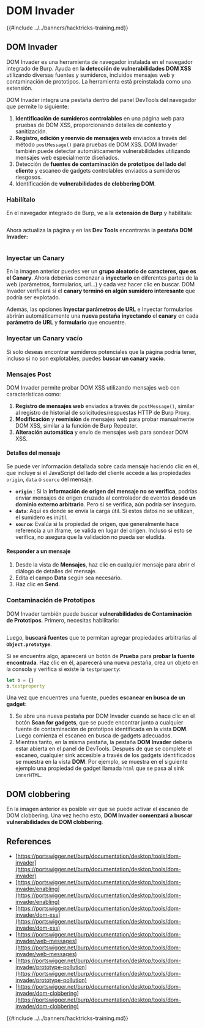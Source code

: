 # DOM Invader

{{#include ../../banners/hacktricks-training.md}}

## DOM Invader

DOM Invader es una herramienta de navegador instalada en el navegador integrado de Burp. Ayuda en **la detección de vulnerabilidades DOM XSS** utilizando diversas fuentes y sumideros, incluidos mensajes web y contaminación de prototipos. La herramienta está preinstalada como una extensión.

DOM Invader integra una pestaña dentro del panel DevTools del navegador que permite lo siguiente:

1. **Identificación de sumideros controlables** en una página web para pruebas de DOM XSS, proporcionando detalles de contexto y sanitización.
2. **Registro, edición y reenvío de mensajes web** enviados a través del método `postMessage()` para pruebas de DOM XSS. DOM Invader también puede detectar automáticamente vulnerabilidades utilizando mensajes web especialmente diseñados.
3. Detección de **fuentes de contaminación de prototipos del lado del cliente** y escaneo de gadgets controlables enviados a sumideros riesgosos.
4. Identificación de **vulnerabilidades de clobbering DOM**.

### Habilítalo

En el navegador integrado de Burp, ve a la **extensión de Burp** y habilítala:

<figure><img src="../../images/image (1129).png" alt=""><figcaption></figcaption></figure>

Ahora actualiza la página y en las **Dev Tools** encontrarás la **pestaña DOM Invader:**

<figure><img src="../../images/image (695).png" alt=""><figcaption></figcaption></figure>

### Inyectar un Canary

En la imagen anterior puedes ver un **grupo aleatorio de caracteres, que es el Canary**. Ahora deberías comenzar a **inyectarlo** en diferentes partes de la web (parámetros, formularios, url...) y cada vez hacer clic en buscar. DOM Invader verificará si el **canary terminó en algún sumidero interesante** que podría ser explotado.

Además, las opciones **Inyectar parámetros de URL** e Inyectar formularios abrirán automáticamente una **nueva pestaña** **inyectando** el **canary** en cada **parámetro de URL** y **formulario** que encuentre.

### Inyectar un Canary vacío

Si solo deseas encontrar sumideros potenciales que la página podría tener, incluso si no son explotables, puedes **buscar un canary vacío**.

### Mensajes Post

DOM Invader permite probar DOM XSS utilizando mensajes web con características como:

1. **Registro de mensajes web** enviados a través de `postMessage()`, similar al registro de historial de solicitudes/respuestas HTTP de Burp Proxy.
2. **Modificación** y **reemisión** de mensajes web para probar manualmente DOM XSS, similar a la función de Burp Repeater.
3. **Alteración automática** y envío de mensajes web para sondear DOM XSS.

#### Detalles del mensaje

Se puede ver información detallada sobre cada mensaje haciendo clic en él, que incluye si el JavaScript del lado del cliente accede a las propiedades `origin`, `data` o `source` del mensaje.

- **`origin`** : Si la **información de origen del mensaje no se verifica**, podrías enviar mensajes de origen cruzado al controlador de eventos **desde un dominio externo arbitrario**. Pero si se verifica, aún podría ser inseguro.
- **`data`**: Aquí es donde se envía la carga útil. Si estos datos no se utilizan, el sumidero es inútil.
- **`source`**: Evalúa si la propiedad de origen, que generalmente hace referencia a un iframe, se valida en lugar del origen. Incluso si esto se verifica, no asegura que la validación no pueda ser eludida.

#### Responder a un mensaje

1. Desde la vista de **Mensajes**, haz clic en cualquier mensaje para abrir el diálogo de detalles del mensaje.
2. Edita el campo **Data** según sea necesario.
3. Haz clic en **Send**.

### Contaminación de Prototipos

DOM Invader también puede buscar **vulnerabilidades de Contaminación de Prototipos**. Primero, necesitas habilitarlo:

<figure><img src="../../images/image (1026).png" alt=""><figcaption></figcaption></figure>

Luego, **buscará fuentes** que te permitan agregar propiedades arbitrarias al **`Object.prototype`**.

Si se encuentra algo, aparecerá un botón de **Prueba** para **probar la fuente encontrada**. Haz clic en él, aparecerá una nueva pestaña, crea un objeto en la consola y verifica si existe la `testproperty`:
```javascript
let b = {}
b.testproperty
```
Una vez que encuentres una fuente, puedes **escanear en busca de un gadget**:

1. Se abre una nueva pestaña por DOM Invader cuando se hace clic en el botón **Scan for gadgets**, que se puede encontrar junto a cualquier fuente de contaminación de prototipos identificada en la vista **DOM**. Luego comienza el escaneo en busca de gadgets adecuados.
2. Mientras tanto, en la misma pestaña, la pestaña **DOM Invader** debería estar abierta en el panel de DevTools. Después de que se complete el escaneo, cualquier sink accesible a través de los gadgets identificados se muestra en la vista **DOM**. Por ejemplo, se muestra en el siguiente ejemplo una propiedad de gadget llamada `html` que se pasa al sink `innerHTML`.

## DOM clobbering

En la imagen anterior es posible ver que se puede activar el escaneo de DOM clobbering. Una vez hecho esto, **DOM Invader comenzará a buscar vulnerabilidades de DOM clobbering**.

## References

- [https://portswigger.net/burp/documentation/desktop/tools/dom-invader](https://portswigger.net/burp/documentation/desktop/tools/dom-invader)
- [https://portswigger.net/burp/documentation/desktop/tools/dom-invader/enabling](https://portswigger.net/burp/documentation/desktop/tools/dom-invader/enabling)
- [https://portswigger.net/burp/documentation/desktop/tools/dom-invader/dom-xss](https://portswigger.net/burp/documentation/desktop/tools/dom-invader/dom-xss)
- [https://portswigger.net/burp/documentation/desktop/tools/dom-invader/web-messages](https://portswigger.net/burp/documentation/desktop/tools/dom-invader/web-messages)
- [https://portswigger.net/burp/documentation/desktop/tools/dom-invader/prototype-pollution](https://portswigger.net/burp/documentation/desktop/tools/dom-invader/prototype-pollution)
- [https://portswigger.net/burp/documentation/desktop/tools/dom-invader/dom-clobbering](https://portswigger.net/burp/documentation/desktop/tools/dom-invader/dom-clobbering)

{{#include ../../banners/hacktricks-training.md}}
